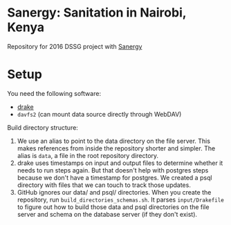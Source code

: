 # Sanergy: Sanitation in Nairobi, Kenya
Repository for 2016 DSSG project with [Sanergy](http://saner.gy/)

# Setup
You need the following software:
* [drake](https://github.com/Factual/drake) 
* `davfs2` (can mount data source directly through WebDAV)

Build directory structure:

1. We use an alias to point to the data directory on the file server. This makes references from inside the repository shorter and simpler. The alias is `data`, a file in the root repository directory.  
2. drake uses timestamps on input and output files to determine whether it needs to run steps again. But that doesn't help with postgres steps because we don't have a timestamp for postgres. We created a psql directory with files that we can touch to track those updates.
3. GitHub ignores our data/ and psql/ directories. When you create the repository, run `build_directories_schemas.sh`. It parses `input/Drakefile` to figure out how to build those data and psql directories on the file server and schema on the database server (if they don't exist).  

